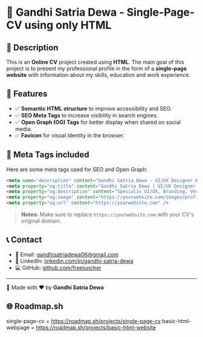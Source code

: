 # 🚀 Gandhi Satria Dewa - Single-Page-CV using only HTML

## 🌟 Description
This is an **Online CV** project created using **HTML**. The main goal of this project is to present my professional profile in the form of a **single-page website** with information about my skills, education and work experience.
## 🎯 Features
- ✅ **Semantic HTML structure** to improve accessibility and SEO.
- ✅ **SEO Meta Tags** to increase visibility in search engines.
- ✅ **Open Graph (OG) Tags** for better display when shared on social media.
- ✅ **Favicon** for visual identity in the browser.

## 📌 Meta Tags included
Here are some meta tags used for SEO and Open Graph:
```html
<meta name="description" content="Gandhi Satria Dewa - UI/UX Designer & Frontend Developer. Spesialis branding, vector art, dan pengembangan web." />
<meta property="og:title" content="Gandhi Satria Dewa | UI/UX Designer & Frontend Developer" />
<meta property="og:description" content="Spesialis UI/UX, Branding, Vector Art, dan Logo. Saya juga memiliki minat dalam pengembangan web dan teknologi." />
<meta property="og:image" content="https://yourwebsite.com/images/profile.jpg" />
<meta property="og:url" content="https://yourwebsite.com" />
```
> **Notes:** Make sure to replace `https://yourwebsite.com` with your CV's original domain.

## 📞 Contact
- 📧 Email: [gandhisatriadewa06@gmail.com](mailto:gandhisatriadewa06@gmail.com)
- 🔗 LinkedIn: [linkedin.com/in/gandhi-satria-dewa](https://www.linkedin.com/in/gandhi-satria-dewa/)
- 💻 GitHub: [github.com/freeluncher](https://github.com/freeluncher)

---
🚀 Made with ❤️ by **Gandhi Satria Dewa**

## 🌐 Roadmap.sh
single-page-cv = https://roadmap.sh/projects/single-page-cv
basic-html-webpage = https://roadmap.sh/projects/basic-html-website